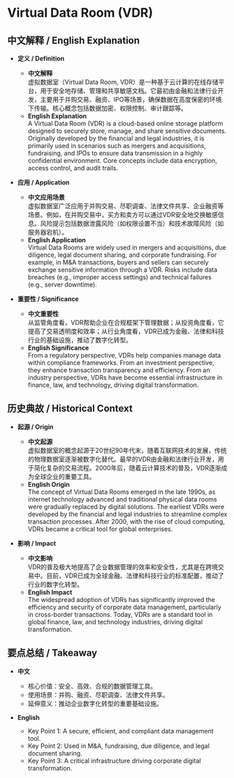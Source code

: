 # Virtual Data Room (VDR)

## 中文解释 / English Explanation

* **定义 / Definition**  
  - **中文解释**  
    虚拟数据室（Virtual Data Room, VDR）是一种基于云计算的在线存储平台，用于安全地存储、管理和共享敏感文档。它最初由金融和法律行业开发，主要用于并购交易、融资、IPO等场景，确保数据在高度保密的环境下传输。核心概念包括数据加密、权限控制、审计跟踪等。  
  - **English Explanation**  
    A Virtual Data Room (VDR) is a cloud-based online storage platform designed to securely store, manage, and share sensitive documents. Originally developed by the financial and legal industries, it is primarily used in scenarios such as mergers and acquisitions, fundraising, and IPOs to ensure data transmission in a highly confidential environment. Core concepts include data encryption, access control, and audit trails.

* **应用 / Application**  
  - **中文应用场景**  
    虚拟数据室广泛应用于并购交易、尽职调查、法律文件共享、企业融资等场景。例如，在并购交易中，买方和卖方可以通过VDR安全地交换敏感信息。风险提示包括数据泄露风险（如权限设置不当）和技术故障风险（如服务器宕机）。  
  - **English Application**  
    Virtual Data Rooms are widely used in mergers and acquisitions, due diligence, legal document sharing, and corporate fundraising. For example, in M&A transactions, buyers and sellers can securely exchange sensitive information through a VDR. Risks include data breaches (e.g., improper access settings) and technical failures (e.g., server downtime).

* **重要性 / Significance**  
  - **中文重要性**  
    从监管角度看，VDR帮助企业在合规框架下管理数据；从投资角度看，它提高了交易透明度和效率；从行业角度看，VDR已成为金融、法律和科技行业的基础设施，推动了数字化转型。  
  - **English Significance**  
    From a regulatory perspective, VDRs help companies manage data within compliance frameworks. From an investment perspective, they enhance transaction transparency and efficiency. From an industry perspective, VDRs have become essential infrastructure in finance, law, and technology, driving digital transformation.

## 历史典故 / Historical Context

* **起源 / Origin**  
  - **中文起源**  
    虚拟数据室的概念起源于20世纪90年代末，随着互联网技术的发展，传统的物理数据室逐渐被数字化替代。最早的VDR由金融和法律行业开发，用于简化复杂的交易流程。2000年后，随着云计算技术的普及，VDR逐渐成为全球企业的重要工具。  
  - **English Origin**  
    The concept of Virtual Data Rooms emerged in the late 1990s, as internet technology advanced and traditional physical data rooms were gradually replaced by digital solutions. The earliest VDRs were developed by the financial and legal industries to streamline complex transaction processes. After 2000, with the rise of cloud computing, VDRs became a critical tool for global enterprises.

* **影响 / Impact**  
  - **中文影响**  
    VDR的普及极大地提高了企业数据管理的效率和安全性，尤其是在跨境交易中。目前，VDR已成为全球金融、法律和科技行业的标准配置，推动了行业的数字化转型。  
  - **English Impact**  
    The widespread adoption of VDRs has significantly improved the efficiency and security of corporate data management, particularly in cross-border transactions. Today, VDRs are a standard tool in global finance, law, and technology industries, driving digital transformation.

## 要点总结 / Takeaway

* **中文**  
  - 核心价值：安全、高效、合规的数据管理工具。  
  - 使用场景：并购、融资、尽职调查、法律文件共享。  
  - 延伸意义：推动企业数字化转型的重要基础设施。  

* **English**  
  - Key Point 1: A secure, efficient, and compliant data management tool.  
  - Key Point 2: Used in M&A, fundraising, due diligence, and legal document sharing.  
  - Key Point 3: A critical infrastructure driving corporate digital transformation.